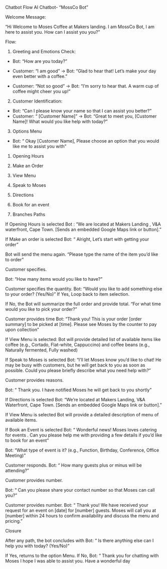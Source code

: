 

Chatbot Flow
AI Chatbot- “MossCo Bot”

Welcome Message:

“Hi Welcome to Moses Coffee at Makers landing. I am MossCo Bot, I am here to assist 
you. How can I assist you you?”

Flow:
1. Greeting and Emotions Check:
- Bot: “How are you today?”

- Customer: “I am good” → Bot: “Glad to hear that! Let’s make your day even better with 
a coffee.”

- Customer: “Not so good” → Bot: “I’m sorry to hear that. A warm cup of coffee might 
cheer you up!”

2. Customer Identification:

- Bot: “Can I please know your name so that I can assist you better?”
- Customer: “ [Customer Name]” → Bot: “Great to meet you, [Customer Name]! What 
would you like help with today?”
3. Options Menu
- Bot: “ Okay [Customer Name], Please choose an option that you would like me to 
assist you with”

1. Opening Hours

2. Make an Order

3. View Menu

4. Speak to Moses

5. Directions

6. Book for an event

4. Branches Paths


If Opening Hours is selected
Bot : “We are located at Makers Landing , V&A waterfront, Cape Town. [Sends an 
embedded Google Maps link or button].”

If Make an order is selected
Bot: “ Alright, Let’s start with getting your order”

Bot will send the menu again. “Please type the name of the item you’d like to order”

Customer specifies.

Bot: “How many items would you like to have?”

Customer specifies the quantity.
Bot: “Would you like to add something else to your order? (Yes/No)”
If Yes, Loop back to item selection. 

If No, the Bot will summarize the full order and provide total. “For what time would you 
like to pick your order?”

Customer provides time
Bot: “Thank you! This is your order [order summary] to be picked at [time]. Please see 
Moses by the counter to pay upon collection”

If View Menu is selected: 
Bot will provide detailed list of available items like coffee (e.g., Cortado, Flat-white, 
Cappuccino) and coffee beans (e.g., Naturally fermented, Fully washed)

If Speak to Moses is selected
Bot: “I’ll let Moses know you’d like to chat! He may be busy with customers, but he will 
get back to you as soon as possible. Could you please briefly describe what you need 
help with?”

Customer provides reasons.

Bot: “ Thank you. I have notified Moses he will get back to you shortly”

If Directions is selected
Bot: “We’re located at Makers Landing, V&A Waterfront, Cape Town. [Sends an 
embedded Google Maps link or button].”



If View Menu is selected
Bot will provide a detailed description of menu of available items.

If Book an Event is selected
Bot: “ Wonderful news! Moses loves catering for events . Can you please help me with 
providing a few details if you’d like to book for an event”

Bot: “What type of event is it? (e.g., Function, Birthday, Conference, Office Meeting)”

Customer responds.
Bot: “ How many guests plus or minus will be attending?”

Customer provides number.

Bot: “ Can you please share your contact number so that Moses can call you?”

Customer provides number.
Bot: “ Thank you! We have received your request for an event on [date] for [number] 
guests. Moses will call you at [number] within 24 hours to confirm availability and 
discuss the menu and pricing.”

Closure 

After any path, the bot concludes with 
Bot: “ Is there anything else can I help you with today? (Yes/No)”

If Yes, returns to the option Menu.
If No, Bot: “ Thank you for chatting with Moses I hope I was able to assist you. Have a 
wonderful day
